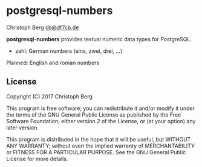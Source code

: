 postgresql-numbers
==================
Christoph Berg <cb@df7cb.de>

**postgresql-numbers** provides textual numeric data types for PostgreSQL.

* zahl: German numbers (eins, zwei, drei, ...)

Planned: English and roman numbers

License
-------

Copyright (C) 2017 Christoph Berg

This program is free software; you can redistribute it and/or modify
it under the terms of the GNU General Public License as published by
the Free Software Foundation; either version 2 of the License, or
(at your option) any later version.

This program is distributed in the hope that it will be useful,
but WITHOUT ANY WARRANTY; without even the implied warranty of
MERCHANTABILITY or FITNESS FOR A PARTICULAR PURPOSE.  See the
GNU General Public License for more details.
